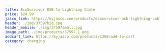 ```yaml
---
title: EcoSurvivor USB to Lightning Cable
price: $24.99
jasco_link: https://byjasco.com/products/ecosurvivor-usb-lightning-cable
header: ./img/37597big.jpg
header_mobile: ./img/37597small.jpg
image_path: ./img/products/37597.1.png
addcart_link: https://byjasco.com/products/1308/add-to-cart
category: charging
---
```

